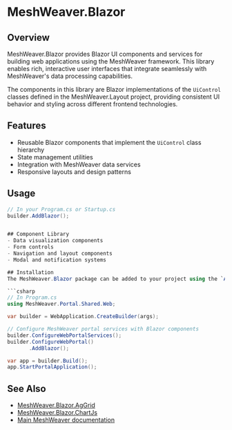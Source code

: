 # MeshWeaver.Blazor

## Overview
MeshWeaver.Blazor provides Blazor UI components and services for building web applications using the MeshWeaver framework. This library enables rich, interactive user interfaces that integrate seamlessly with MeshWeaver's data processing capabilities.

The components in this library are Blazor implementations of the `UiControl` classes defined in the MeshWeaver.Layout project, providing consistent UI behavior and styling across different frontend technologies.

## Features
- Reusable Blazor components that implement the `UiControl` class hierarchy
- State management utilities
- Integration with MeshWeaver data services
- Responsive layouts and design patterns

## Usage
```csharp
// In your Program.cs or Startup.cs
builder.AddBlazor();


## Component Library
- Data visualization components
- Form controls
- Navigation and layout components
- Modal and notification systems

## Installation
The MeshWeaver.Blazor package can be added to your project using the `AddBlazor()` extension method when configuring your application:

```csharp
// In Program.cs
using MeshWeaver.Portal.Shared.Web;

var builder = WebApplication.CreateBuilder(args);

// Configure MeshWeaver portal services with Blazor components
builder.ConfigureWebPortalServices();
builder.ConfigureWebPortal()
       .AddBlazor();

var app = builder.Build();
app.StartPortalApplication();
```

## See Also
- [MeshWeaver.Blazor.AgGrid](../MeshWeaver.Blazor.AgGrid/README.md)
- [MeshWeaver.Blazor.ChartJs](../MeshWeaver.Blazor.ChartJs/README.md)
- [Main MeshWeaver documentation](../../Readme.md) 